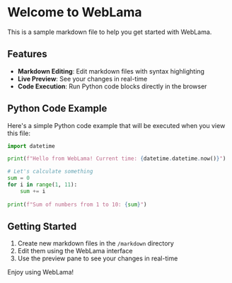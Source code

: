 # Welcome to WebLama

This is a sample markdown file to help you get started with WebLama.

## Features

- **Markdown Editing**: Edit markdown files with syntax highlighting
- **Live Preview**: See your changes in real-time
- **Code Execution**: Run Python code blocks directly in the browser

## Python Code Example

Here's a simple Python code example that will be executed when you view this file:

```python
import datetime

print(f"Hello from WebLama! Current time: {datetime.datetime.now()}")

# Let's calculate something
sum = 0
for i in range(1, 11):
    sum += i
    
print(f"Sum of numbers from 1 to 10: {sum}")
```

## Getting Started

1. Create new markdown files in the `/markdown` directory
2. Edit them using the WebLama interface
3. Use the preview pane to see your changes in real-time

Enjoy using WebLama!
